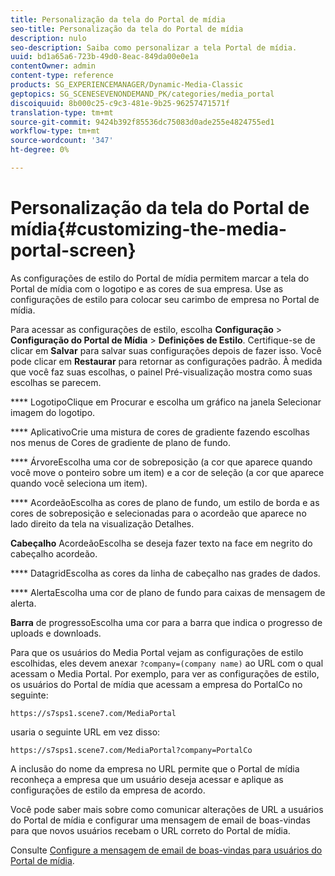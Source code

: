 ```yaml
---
title: Personalização da tela do Portal de mídia
seo-title: Personalização da tela do Portal de mídia
description: nulo
seo-description: Saiba como personalizar a tela Portal de mídia.
uuid: bd1a65a6-723b-49d0-8eac-849da00e0e1a
contentOwner: admin
content-type: reference
products: SG_EXPERIENCEMANAGER/Dynamic-Media-Classic
geptopics: SG_SCENESEVENONDEMAND_PK/categories/media_portal
discoiquuid: 8b000c25-c9c3-481e-9b25-96257471571f
translation-type: tm+mt
source-git-commit: 9424b392f85536dc75083d0ade255e4824755ed1
workflow-type: tm+mt
source-wordcount: '347'
ht-degree: 0%

---
```



# Personalização da tela do Portal de mídia{#customizing-the-media-portal-screen}

As configurações de estilo do Portal de mídia permitem marcar a tela do Portal de mídia com o logotipo e as cores de sua empresa. Use as configurações de estilo para colocar seu carimbo de empresa no Portal de mídia.

Para acessar as configurações de estilo, escolha **Configuração** > **Configuração do Portal de Mídia** > **Definições de Estilo**. Certifique-se de clicar em **Salvar** para salvar suas configurações depois de fazer isso. Você pode clicar em **Restaurar** para retornar as configurações padrão. À medida que você faz suas escolhas, o painel Pré-visualização mostra como suas escolhas se parecem.

**** LogotipoClique em Procurar e escolha um gráfico na janela Selecionar imagem do logotipo.

**** AplicativoCrie uma mistura de cores de gradiente fazendo escolhas nos menus de Cores de gradiente de plano de fundo.

**** ÁrvoreEscolha uma cor de sobreposição (a cor que aparece quando você move o ponteiro sobre um item) e a cor de seleção (a cor que aparece quando você seleciona um item).

**** AcordeãoEscolha as cores de plano de fundo, um estilo de borda e as cores de sobreposição e selecionadas para o acordeão que aparece no lado direito da tela na visualização Detalhes.

**Cabeçalho** AcordeãoEscolha se deseja fazer texto na face em negrito do cabeçalho acordeão.

**** DatagridEscolha as cores da linha de cabeçalho nas grades de dados.

**** AlertaEscolha uma cor de plano de fundo para caixas de mensagem de alerta.

**Barra** de progressoEscolha uma cor para a barra que indica o progresso de uploads e downloads.

Para que os usuários do Media Portal vejam as configurações de estilo escolhidas, eles devem anexar `?company=(company name)` ao URL com o qual acessam o Media Portal. Por exemplo, para ver as configurações de estilo, os usuários do Portal de mídia que acessam a empresa do PortalCo no seguinte:

`https://s7sps1.scene7.com/MediaPortal`

usaria o seguinte URL em vez disso:

`https://s7sps1.scene7.com/MediaPortal?company=PortalCo`

A inclusão do nome da empresa no URL permite que o Portal de mídia reconheça a empresa que um usuário deseja acessar e aplique as configurações de estilo da empresa de acordo.

Você pode saber mais sobre como comunicar alterações de URL a usuários do Portal de mídia e configurar uma mensagem de email de boas-vindas para que novos usuários recebam o URL correto do Portal de mídia.

Consulte [Configure a mensagem de email de boas-vindas para usuários do Portal de mídia](adding-media-portal-users.md#setting_up_the_welcome_e_mail_message_for_media_portal_users).
